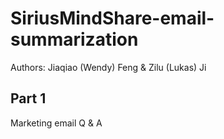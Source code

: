 # SiriusMindShare-email-summarization

Authors: Jiaqiao (Wendy) Feng & Zilu (Lukas) Ji

## Part 1 
Marketing email Q & A

